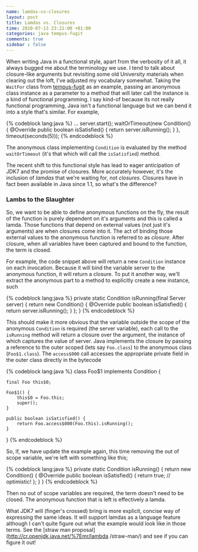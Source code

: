 ```yaml
---
name: lamdas-vs-closures
layout: post
title: Lamdas vs. Closures
time: 2010-07-13 23:21:00 +01:00
categories: java tempus-fugit
comments: true
sidebar : false
---
```


When writing Java in a functional style, apart from the verbosity of it all,
it always bugged me about the terminology we use. I tend to talk about
closure-like arguments but revisiting some old University materials when
clearing out the loft, I've adjusted my vocabulary somewhat. Taking the
`WaitFor` class from [tempus-fugit](http://tempusfugitlibrary.org/)
as an example, passing an anonymous class instance as a parameter to a method
 that will later call the instance is a kind of functional programming. I say
  kind-of because its not really functional programming,
  Java isn't a functional language but we can bend it into a style that's similar. For example,
  
{% codeblock lang:java %}
...
server.start();
waitOrTimeout(new Condition() {
   @Override
   public boolean isSatisfied() {
      return server.isRunning();
   }
}, timeout(seconds(5)));
{% endcodeblock %}


The anonymous class implementing `Condition` is evaluated by the method
`waitOrTimeout` (it's that which will call the `isSatisfied`) method.

The recent shift to this functional style has lead to eager anticipation of
JDK7 and the promise of closures. More accurately however, it's the inclusion
of _lamdas_ that we're waiting for, not _closures_. Closures have in fact been
available in Java since 1.1, so what's the difference?

<!-- more -->

### Lambs to the Slaughter

  
So, we want to be able to define anonymous functions on the fly, the result of
the function is purely dependent on it's arguments and this is called a lamda.
Those functions that depend on external values (not just it's arguments) are
when closures come into it. The act of binding those external values to the
anonymous function is referred to as _closure_. After closure, when all
variables have been captured and bound to the function, the term is closed.

  
For example, the code snippet above will return a new `Condition` instance on
each invocation. Because it will bind the variable server to the anonymous
function, it will return a closure. To put it another way, we'll extract the
anonymous part to a method to explicitly create a new instance, such

  
{% codeblock lang:java %}
private static Condition isRunning(final Server server) {
   return new Condition() {
      @Override
      public boolean isSatisfied() {
         return server.isRunning();
      }
   };
}
{% endcodeblock %}

This should make it more obvious that the variable outside the scope of the
anonymous `Condition` is required (the server variable), each call to the
`isRunning` method will return a closure over the argument, the instance of
which captures the value of server. Java implements the closure by passing a
reference to the outer scoped (lets say `Foo.class`) to the anonymous class
(`Foo$1.class`). The `access$000` call accesses the appropriate private field
 in the outer class directly in the bytecode

  
{% codeblock lang:java %}
class Foo$1 implements Condition {

    final Foo this$0;

    Foo$1() {
        this$0 = Foo.this;
        super();
    }

    public boolean isSatisfied() {
        return Foo.access$000(Foo.this).isRunning();
    }
}
{% endcodeblock %}


  
So, if, we have update the example again, this time removing the out of scope
variable, we're left with something like this;

{% codeblock lang:java %}
private static Condition isRunning() {
   return new Condition() {
      @Override
      public boolean isSatisfied() {
         return true; // optimistic!
      };
   }
}
{% endcodeblock %}


Then no out of scope variables are required, the term doesn't need to be
closed. The anonymous function that is left is effectively a lamda.

  
What JDK7 will (finger's crossed) bring is more explicit, concise way of
expressing the same ideas. It will support lamdas as a language feature
although I can't quite figure out what the example would look like in those
terms. See the [straw man proposal](http://cr.openjdk.java.net/%7Emr/lambda
/straw-man/) and see if you can figure it out!






